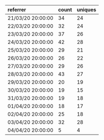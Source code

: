 | referrer          | count | uniques |
| :---------------- | :---- | :------ |
| 21/03/20 20:00:00 | 34    | 24      |
| 22/03/20 20:00:00 | 32    | 24      |
| 23/03/20 20:00:00 | 37    | 26      |
| 24/03/20 20:00:00 | 42    | 28      |
| 25/03/20 20:00:00 | 29    | 21      |
| 26/03/20 20:00:00 | 26    | 22      |
| 27/03/20 20:00:00 | 29    | 26      |
| 28/03/20 20:00:00 | 43    | 27      |
| 29/03/20 20:00:00 | 20    | 19      |
| 30/03/20 20:00:00 | 19    | 15      |
| 31/03/20 20:00:00 | 19    | 18      |
| 01/04/20 20:00:00 | 18    | 17      |
| 02/04/20 20:00:00 | 25    | 18      |
| 03/04/20 20:00:00 | 32    | 28      |
| 04/04/20 20:00:00 | 5     | 4       |